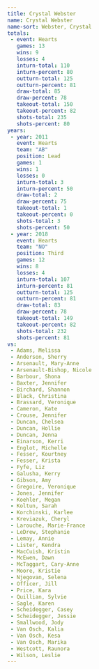 ```yaml
---
title: Crystal Webster
name: Crystal Webster
name-sort: Webster, Crystal
totals:
 - event: Hearts
   games: 13
   wins: 9
   losses: 4
   inturn-total: 110
   inturn-percent: 80
   outturn-total: 125
   outturn-percent: 81
   draw-total: 85
   draw-percent: 78
   takeout-total: 150
   takeout-percent: 82
   shots-total: 235
   shots-percent: 80
years:
 - year: 2011
   event: Hearts
   team: "AB"
   position: Lead
   games: 1
   wins: 1
   losses: 0
   inturn-total: 3
   inturn-percent: 50
   draw-total: 2
   draw-percent: 75
   takeout-total: 1
   takeout-percent: 0
   shots-total: 3
   shots-percent: 50
 - year: 2018
   event: Hearts
   team: "NO"
   position: Third
   games: 12
   wins: 8
   losses: 4
   inturn-total: 107
   inturn-percent: 81
   outturn-total: 125
   outturn-percent: 81
   draw-total: 83
   draw-percent: 78
   takeout-total: 149
   takeout-percent: 82
   shots-total: 232
   shots-percent: 81
vs:
 - Adams, Melissa
 - Anderson, Sherry
 - Arsenault, Mary-Anne
 - Arsenault-Bishop, Nicole
 - Barbour, Shona
 - Baxter, Jennifer
 - Birchard, Shannon
 - Black, Christina
 - Brassard, Veronique
 - Cameron, Kate
 - Crouse, Jennifer
 - Duncan, Chelsea
 - Duncan, Hollie
 - Duncan, Jenna
 - Einarson, Kerri
 - Englot, Michelle
 - Fesser, Kourtney
 - Fesser, Krista
 - Fyfe, Liz
 - Galusha, Kerry
 - Gibson, Amy
 - Gregoire, Veronique
 - Jones, Jennifer
 - Koehler, Megan
 - Koltun, Sarah
 - Korchinski, Karlee
 - Kreviazuk, Cheryl
 - Larouche, Marie-France
 - LeDrew, Stephanie
 - Lemay, Annie
 - Lister, Kendra
 - MacCuish, Kristin
 - McEwen, Dawn
 - McTaggart, Cary-Anne
 - Moore, Kristie
 - Njegovan, Selena
 - Officer, Jill
 - Price, Kara
 - Quillian, Sylvie
 - Sagle, Karen
 - Scheidegger, Casey
 - Scheidegger, Jessie
 - Smallwood, Jody
 - Van Osch, Kalia
 - Van Osch, Kesa
 - Van Osch, Marika
 - Westcott, Raunora
 - Wilson, Leslie
---
```

